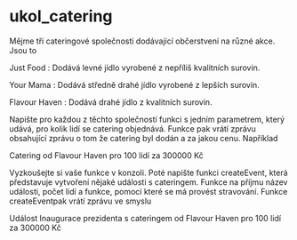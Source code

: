 # ukol_catering
Mějme tři cateringové společnosti dodávající občerstvení na různé akce. Jsou to

Just Food : Dodává levné jídlo vyrobené z nepříliš kvalitních surovin.

Your Mama : Dodává středně drahé jídlo vyrobené z lepších surovin.

Flavour Haven : Dodává drahé jídlo z kvalitních surovin.

Napište pro každou z těchto společností funkci s jedním parametrem, který udává, pro kolik lidí se catering objednává. Funkce pak vrátí zprávu obsahující zprávu o tom že catering byl dodán a za jakou cenu. Například

Catering od Flavour Haven pro 100 lidí za 300000 Kč

Vyzkoušejte si vaše funkce v konzoli. Poté napište funkci createEvent, která představuje vytvoření nějaké události s cateringem. Funkce na příjmu název události, počet lidí a funkce, pomocí které se má provést stravování. Funkce createEventpak vrátí zprávu ve smyslu

Událost Inaugurace prezidenta s cateringem od Flavour Haven pro 100 lidí za 300000 Kč